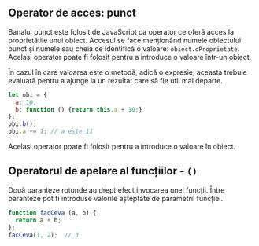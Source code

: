 ## Operator de acces: punct

Banalul punct este folosit de JavaScript ca operator ce oferă acces la proprietățile unui obiect. Accesul se face menționând numele obiectului punct și numele sau cheia ce identifică o valoare: `obiect.oProprietate`. Același operator poate fi folosit pentru a introduce o valoare într-un obiect.

În cazul în care valoarea este o metodă, adică o expresie, aceasta trebuie evaluată pentru a ajunge la un rezultat care să fie util mai departe.

```javascript
let obi = {
  a: 10,
  b: function () {return this.a + 10;}
};
obi.b();
obi.a += 1; // a este 11
```

Același operator poate fi folosit pentru a introduce o valoare în obiect.

## Operatorul de apelare al funcțiilor - `()`

Două paranteze rotunde au drept efect invocarea unei funcții. Între paranteze pot fi introduse valorile așteptate de parametrii funcției.

```javascript
function facCeva (a, b) {
  return a + b;
};
facCeva(1, 2);  // 3
```
